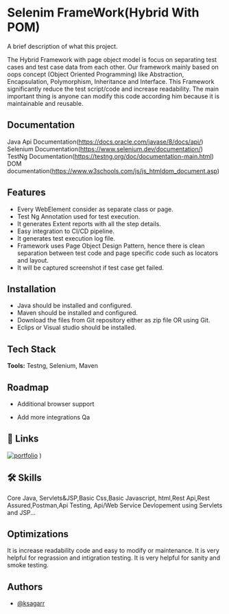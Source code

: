 
# Selenim FrameWork(Hybrid With POM)
A brief description of what this project.

The Hybrid Framework with page object model is focus on separating test cases and test case data from each other. Our framework mainly based on oops concept (Object Oriented Programming) like Abstraction, Encapsulation, Polymorphism, Inheritance and Interface. This Framework significantly reduce the test script/code and increase readability. The main important thing is anyone can modify this code according him because it is maintainable and reusable.

## Documentation
Java Api Documentation(https://docs.oracle.com/javase/8/docs/api/)
Selenium Documentation(https://www.selenium.dev/documentation/)
TestNg Documentation(https://testng.org/doc/documentation-main.html)
DOM documentation(https://www.w3schools.com/js/js_htmldom_document.asp)


## Features

- Every WebElement consider as separate class or page.
- Test Ng Annotation used for test execution.
- It generates Extent reports with all the step details.
- Easy integration to CI/CD pipeline.
- It generates test execution log file.
- Framework uses Page Object Design Pattern, hence there is clean separation between test code and page specific code such as locators and layout.
- It will be captured screenshot if test case get failed.


## Installation
- Java should be installed and configured.
- Maven should be installed and configured.
- Download the files from Git repository either as zip file OR using Git.
- Eclips or Visual studio should be installed.
    
## Tech Stack

**Tools:** Testng, Selenium, Maven



## Roadmap

- Additional browser support

- Add more integrations
Qa

## 🔗 Links
[![portfolio](https://img.shields.io/badge/my_portfolio-000?style=for-the-badge&logo=ko-fi&logoColor=white)](https://github.com/ksagarr)
)


## 🛠 Skills
Core Java, Servlets&JSP,Basic Css,Basic Javascript, html,Rest Api,Rest Assured,Postman,Api Testing, Api/Web Service Devlopement using Servlets and JSP...


## Optimizations
It is increase readability code and easy to modify or maintenance.
It is very helpful for regrassion and intigration testing.
It is very helpful for sanity and smoke testing.


## Authors

- [@ksagarr](https://github.com/ksagarr)

